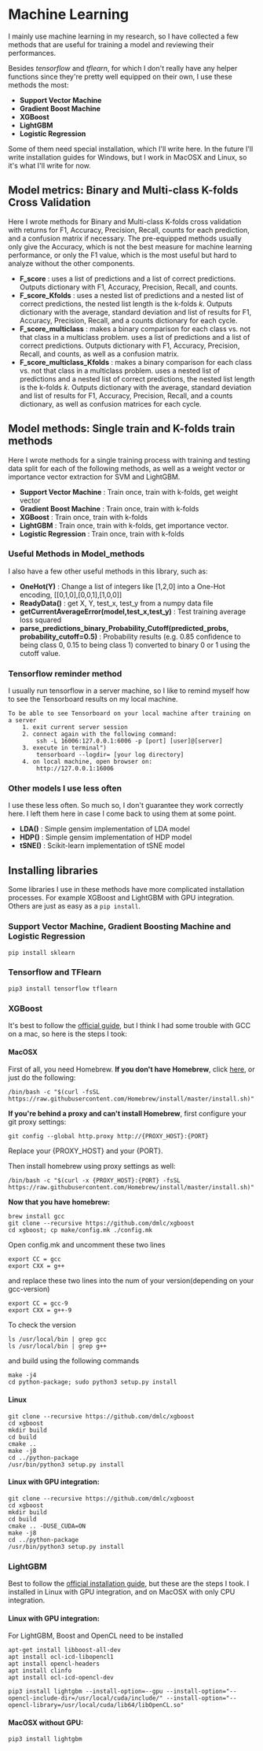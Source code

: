 # Machine Learning

I mainly use machine learning in my research, so I have collected a few methods that are useful for training a model and reviewing their performances.

Besides *tensorflow* and *tflearn*, for which I don't really have any helper functions since they're pretty well equipped on their own, I use these methods the most:

- **Support Vector Machine**
- **Gradient Boost Machine**
- **XGBoost**
- **LightGBM**
- **Logistic Regression**

Some of them need special installation, which I'll write here. In the future I'll write installation guides for Windows, but I work in MacOSX and Linux, so it's what I'll write for now.

## Model metrics: Binary and Multi-class K-folds Cross Validation

Here I wrote methods for Binary and Multi-class K-folds cross validation with returns for F1, Accuracy, Precision, Recall, counts for each prediction, and a confusion matrix if necessary. The pre-equipped methods usually only give the Accuracy, which is not the best measure for machine learning performance, or only the F1 value, which is the most useful but hard to analyze without the other components. 

- **F_score** : uses a list of predictions and a list of correct predictions. Outputs dictionary with F1, Accuracy, Precision, Recall, and counts.
- **F_score_Kfolds** : uses a nested list of predictions and a nested list of correct predictions, the nested list length is the k-folds *k*. Outputs dictionary with the average, standard deviation and list of results for F1, Accuracy, Precision, Recall, and a counts dictionary for each cycle.
- **F_score_multiclass** : makes a binary comparison for each class vs. not that class in a multiclass problem. uses a list of predictions and a list of correct predictions. Outputs dictionary with F1, Accuracy, Precision, Recall, and counts, as well as a confusion matrix. 
- **F_score_multiclass_Kfolds** : makes a binary comparison for each class vs. not that class in a multiclass problem. uses a nested list of predictions and a nested list of correct predictions, the nested list length is the k-folds *k*. Outputs dictionary with the average, standard deviation and list of results for F1, Accuracy, Precision, Recall, and a counts dictionary, as well as confusion matrices for each cycle.

## Model methods: Single train and K-folds train methods

Here I wrote methods for a single training process with training and testing data split for each of the following methods, as well as a weight vector or importance vector extraction for SVM and LightGBM.

- **Support Vector Machine** : Train once, train with k-folds, get weight vector
- **Gradient Boost Machine** : Train once, train with k-folds
- **XGBoost** : Train once, train with k-folds
- **LightGBM** : Train once, train with k-folds, get importance vector.
- **Logistic Regression** : Train once, train with k-folds

### Useful Methods in Model_methods

I also have a few other useful methods in this library, such as:

- **OneHot(Y)** : Change a list of integers like [1,2,0] into a One-Hot encoding, [[0,1,0],[0,0,1],[1,0,0]]
- **ReadyData()** : get X, Y, test_x, test_y from a numpy data file
- **getCurrentAverageError(model,test_x,test_y)** : Test training average loss squared
- **parse_predictions_binary_Probability_Cutoff(predicted_probs, probability_cutoff=0.5)** : Probability results (e.g. 0.85 confidence to being class 0, 0.15 to being class 1) converted to binary 0 or 1 using the cutoff value.

### Tensorflow reminder method

I usually run tensorflow in a server machine, so I like to remind myself how to see the Tensorboard results on my local machine.

```
To be able to see Tensorboard on your local machine after training on a server
    1. exit current server session
    2. connect again with the following command:
        ssh -L 16006:127.0.0.1:6006 -p [port] [user]@[server]
    3. execute in terminal")
        tensorboard --logdir= [your log directory]
    4. on local machine, open browser on:
        http://127.0.0.1:16006
```

### Other models I use less often

I use these less often. So much so, I don't guarantee they work correctly here. I left them here in case I come back to using them at some point.

* **LDA()** : Simple gensim implementation of LDA model
* **HDP()** : Simple gensim implementation of HDP model
* **tSNE()** : Scikit-learn implementation of tSNE model

## Installing libraries

Some libraries I use in these methods have more complicated installation processes. For example XGBoost and LightGBM with GPU integration. Others are just as easy as a `pip install`. 

### Support Vector Machine, Gradient Boosting Machine and Logistic Regression

```
pip install sklearn
```

### Tensorflow and TFlearn

```
pip3 install tensorflow tflearn
```

### XGBoost

It's best to follow the [official guide](http://xgboost.readthedocs.io/en/latest/build.html ), but I think I had some trouble with GCC on a mac, so here is the steps I took:

#### MacOSX

First of all, you need Homebrew.
**If you don't have Homebrew**, click [here](https://brew.sh), or just do the following:

```
/bin/bash -c "$(curl -fsSL https://raw.githubusercontent.com/Homebrew/install/master/install.sh)"
```

**If you're behind a proxy and can't install Homebrew**, first configure your git proxy settings:
```
git config --global http.proxy http://{PROXY_HOST}:{PORT}
```
Replace your {PROXY_HOST} and your {PORT}.

Then install homebrew using proxy settings as well:
```
/bin/bash -c "$(curl -x {PROXY_HOST}:{PORT} -fsSL https://raw.githubusercontent.com/Homebrew/install/master/install.sh)"
```

**Now that you have homebrew:**

```
brew install gcc
git clone --recursive https://github.com/dmlc/xgboost
cd xgboost; cp make/config.mk ./config.mk
```

Open config.mk and uncomment these two lines
```
export CC = gcc
export CXX = g++
```

and replace these two lines into the num of your version(depending on your gcc-version)
```
export CC = gcc-9
export CXX = g++-9
```

To check the version
```
ls /usr/local/bin | grep gcc
ls /usr/local/bin | grep g++
```

and build using the following commands
```
make -j4
cd python-package; sudo python3 setup.py install
```

#### Linux

```
git clone --recursive https://github.com/dmlc/xgboost
cd xgboost
mkdir build
cd build
cmake ..
make -j8
cd ../python-package
/usr/bin/python3 setup.py install
```

#### Linux with GPU integration:

```
git clone --recursive https://github.com/dmlc/xgboost
cd xgboost
mkdir build
cd build
cmake .. -DUSE_CUDA=ON
make -j8
cd ../python-package
/usr/bin/python3 setup.py install
```

### LightGBM

Best to follow the [official installation guide](https://github.com/Microsoft/LightGBM/tree/master/python-package#build-gpu-version), but these are the steps I took. I installed in Linux with GPU integration, and on MacOSX with only CPU integration.

#### Linux with GPU integration:

For LightGBM, Boost and OpenCL need to be installed
```
apt-get install libboost-all-dev
apt install ocl-icd-libopencl1
apt install opencl-headers
apt install clinfo
apt install ocl-icd-opencl-dev
```

```
pip3 install lightgbm --install-option=--gpu --install-option="--opencl-include-dir=/usr/local/cuda/include/" --install-option="--opencl-library=/usr/local/cuda/lib64/libOpenCL.so"
```

#### MacOSX without GPU:

```
pip3 install lightgbm
```